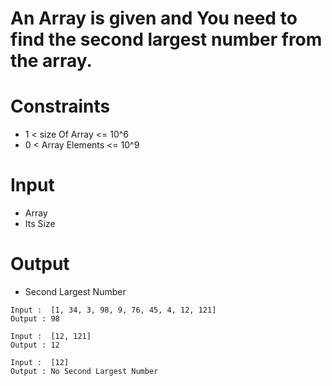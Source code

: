 # An Array is given and You need to find the second largest number from the array.

# Constraints
-  1 < size Of Array <= 10^6
-  0 < Array Elements <= 10^9

# Input
- Array
- Its Size

# Output
- Second Largest Number

```
Input :  [1, 34, 3, 98, 9, 76, 45, 4, 12, 121]
Output : 98

Input :  [12, 121]
Output : 12

Input :  [12]
Output : No Second Largest Number
```

